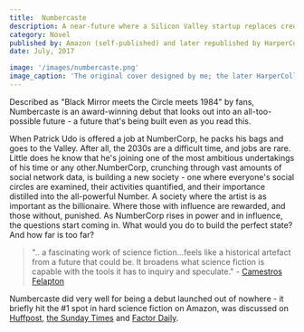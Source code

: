 ```yaml
---
title:  Numbercaste
description: A near-future where a Silicon Valley startup replaces credit scoring with social media influence checks.
category: Novel
published by: Amazon (self-published) and later republished by HarperCollins India
date: July, 2017

image: '/images/numbercaste.png'
image_caption: 'The original cover designed by me; the later HarperCollins editions have different covers'
---
```



Described as "Black Mirror meets the Circle meets 1984" by fans, Numbercaste is an award-winning debut that looks out into an all-too-possible future - a future that's being built even as you read this.

When Patrick Udo is offered a job at NumberCorp, he packs his bags and goes to the Valley. After all, the 2030s are a difficult time, and jobs are rare. Little does he know that he's joining one of the most ambitious undertakings of his time or any other.NumberCorp, crunching through vast amounts of social network data, is building a new society - one where everyone's social circles are examined, their activities quantified, and their importance distilled into the all-powerful Number. A society where the artist is as important as the billionaire. Where those with influence are rewarded, and those without, punished. As NumberCorp rises in power and in influence, the questions start coming in. What would you do to build the perfect state? And how far is too far?

> ".. a fascinating work of science fiction...feels like a historical artefact from a future that could be. It broadens what science fiction is capable with the tools it has to inquiry and speculate." - [Camestros Felapton](https://camestrosfelapton.wordpress.com/2019/11/14/review-numbercaste-by-yudhanjaya-wijeratne/)

Numbercaste did very well for being a debut launched out of nowhere - it briefly hit the #1 spot in hard science fiction on Amazon, was discussed on [Huffpost](http://www.huffingtonpost.com/entry/yudhanjaya-wijeratne-on-books-and-writing_us_5963a52de4b08f5c97d06b99), [the Sunday Times](https://www.sundaytimes.lk/170820/plus/showing-the-world-we-too-can-write-science-fiction-255140.html) and [Factor Daily](https://archive.factordaily.com/yudhanjaya-wijeratne/). 

